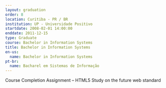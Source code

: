 ```yaml
---
layout: graduation
order: 8
location: Curitiba - PR / BR
institution: UP - Universidade Positivo
startdate: 2008-02-01 14:00:00
enddate: 2011-12-15
type: Graduate
course: Bachelor in Information Systems
title: Bachelor in Information Systems
en-us:
  name: Bachelor in Information Systems
pt-br:
  name: Bacharel em Sistemas de Informação
---
```


Course Completion Assignment – HTML5 Study on the future web standard

